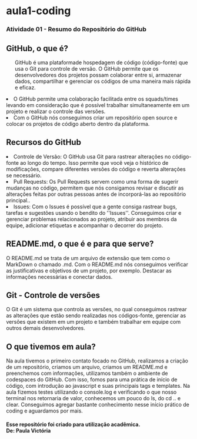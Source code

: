# aula1-coding
<h3>Atividade 01 - Resumo do Repositório do GitHub</h3>

<h2>GitHub, o que é?</h2>

<ul>GitHub é uma plataformade hospedagem de código (código-fonte) que usa o Git para controle de versão. O GitHub permite que os desenvolvedores dos projetos possam colaborar entre si, armazenar dados, compartilhar e gerenciar os códigos de uma maneira mais rápida e eficaz.</ul>
<li>O GitHub permite uma colaboração facilitada entre os squads/times levando em consideração que é possível trabalhar simultaneamente em um projeto e realizar o controle das versões. </li>
<li>Com o GitHub nós conseguimos criar um repositório open source e colocar os projetos de código aberto dentro da plataforma.</li>

<h2>Recursos do GitHub</h2>

<li>Controle de Versão: O GitHub usa Git para rastrear alterações no código-fonte ao longo do tempo. Isso permite que você veja o histórico de modificações, compare diferentes versões do código e reverta alterações se necessário.</li>
<li>Pull Requests: Os Pull Requests servem como uma forma de sugerir mudanças no código, permitem que nós consigamos revisar e discutir as alterações feitas por outras pessoas antes de incorporá-las ao repositório principal..</li>
<li>Issues: Com o Issues é possível que a gente consiga rastrear bugs, tarefas e sugestões usando o bendito do ''Issues''. Conseguimos criar e gerenciar problemas relacionados ao projeto, atribuir aos membros da equipe, adicionar etiquetas e acompanhar o decorrer do projeto.</li>

<h2>README.md, o que é e para que serve?</h2>

<p>O README.md se trata de um arquivo de extensão que tem como o MarkDown o chamado .md. Com o README.md nós conseguimos verificar as justificativas e objetivos de um projeto, por exemplo. Destacar as informações necessárias e conectar dados. </p>

<h2>Git - Controle de versões</h2>
<p>O Git é um sistema que controla as versões, no qual conseguimos rastrear as alterações que estão sendo realizadas nos códigos-fonte, gerenciar as versões que existem em um projeto e também trabalhar em equipe com outros demais desenvolvedores.</p>

<h2>O que tivemos em aula?</h2>
<p>Na aula tivemos o primeiro contato focado no GitHub, realizamos a criação de um repositório, criamos um arquivo, criamos um README.md e preenchemos com informações, utilizamos também o ambiente de codespaces do GitHub. Com isso, fomos para uma prática de início de código, com introdução ao javascript e suas principais tags e templates. Na aula fizemos testes utilizando o console.log e verificando o que nosso terminal nos retornaria de valor, conhecemos um pouco do ls, do cd .. e clear. Conseguimos agregar bastante conhecimento nesse início prático de coding e aguardamos por mais.</p>


<h4>Esse repositório foi criado para utilização acadêmica.
<br>
De: Paula Victória</h4>
